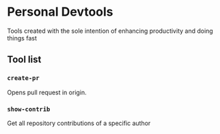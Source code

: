 # Personal Devtools

Tools created with the sole intention of enhancing productivity and doing
things fast

## Tool list

### `create-pr`

Opens pull request in origin.  

### `show-contrib`

Get all repository contributions of a specific author

